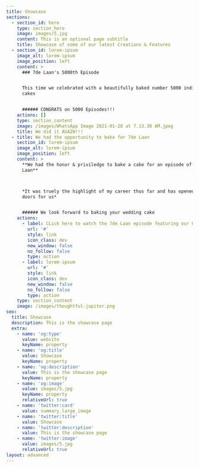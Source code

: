 ```yaml
---
title: Showcase
sections:
  - section_id: hero
    type: section_hero
    image: images/5.jpg
    content: This is an optional page subtitle
    title: Showcase of some of our latest Creations & Features
  - section_id: lorem-ipsum
    image_alt: lorem-ipsum
    image_position: left
    content: >
      ### 7de Laan's 5000th Episode


      This time we celebrated with a beautifully baked number 5000 individual
      cakes


      ###### CONGRATS on 5000 Episodes!!!
    actions: []
    type: section_content
    image: /images/WhatsApp Image 2021-01-28 at 7.13.30 AM.jpeg
    title: We did it AGAIN!!!
  - title: We had the opportunity to bake for 7de Laan
    section_id: lorem-ipsum
    image_alt: lorem-ipsum
    image_position: left
    content: >
      **We had the honor & priviledge to bake a cake for an episode of 7de
      Laan**



      *It was truely the highlight of my career thus far and has opened so many
      doors for us*


      ###### We look forward to baking your wedding cake
    actions:
      - label: CLick here to watch the 7de Laan episode featuring our Creation
        url: '#'
        style: link
        icon_class: dev
        new_window: false
        no_follow: false
        type: action
      - label: lorem-ipsum
        url: '#'
        style: link
        icon_class: dev
        new_window: false
        no_follow: false
        type: action
    type: section_content
    image: /images/thoughtful-jupiter.png
seo:
  title: Showcase
  description: This is the showcase page
  extra:
    - name: 'og:type'
      value: website
      keyName: property
    - name: 'og:title'
      value: Showcase
      keyName: property
    - name: 'og:description'
      value: This is the showcase page
      keyName: property
    - name: 'og:image'
      value: images/5.jpg
      keyName: property
      relativeUrl: true
    - name: 'twitter:card'
      value: summary_large_image
    - name: 'twitter:title'
      value: Showcase
    - name: 'twitter:description'
      value: This is the showcase page
    - name: 'twitter:image'
      value: images/5.jpg
      relativeUrl: true
layout: advanced
---
```

